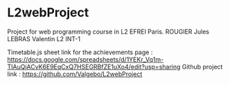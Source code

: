 # L2webProject
Project for web programming course in L2 EFREI Paris.
ROUGIER Jules 
LEBRAS Valentin
L2 INT-1

Timetable.js sheet link for the achievements page : https://docs.google.com/spreadsheets/d/1YEKr_Vq1m-TIAuQjACvK6E9EqCxQ7HSEGRBfZE1uXo4/edit?usp=sharing
Github project link : https://github.com/Valgebo/L2webProject



